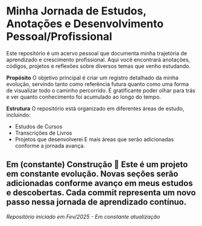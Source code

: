 # Minha Jornada de Estudos, Anotações e Desenvolvimento Pessoal/Profissional
Este repositório é um acervo pessoal que documenta minha trajetória de aprendizado e crescimento profissional. 
Aqui você encontrará anotações, códigos, projetos e reflexões sobre diversos temas que venho estudando.

**Propósito**
O objetivo principal é criar um registro detalhado da minha evolução, servindo tanto como referência futura quanto como uma forma de visualizar todo o caminho percorrido. 
É gratificante poder olhar para trás e ver quanto conhecimento foi acumulado ao longo do tempo.

**Estrutura**
O repositório está organizado em diferentes áreas de estudo, incluindo:
- Estudos de Cursos
- Transcrições de Livros
- Projetos que desenvolverei
E mais áreas que serão adicionadas conforme a jornada avança.

**Em (constante) Construção 🚧**
Este é um projeto em constante evolução. 
Novas seções serão adicionadas conforme avanço em meus estudos e descobertas. 
Cada commit representa um novo passo nessa jornada de aprendizado contínuo.
---
*Repositório iniciado em Fev/2025 - Em constante atualização*